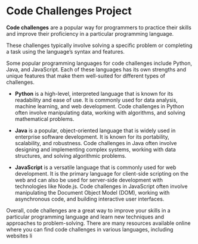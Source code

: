 # Code Challenges Project

**Code challenges** are a popular way for programmers to practice their skills and improve their proficiency in a particular programming language.

These challenges typically involve solving a specific problem or completing a task using the language’s syntax and features.

Some popular programming languages for code challenges include Python, Java, and JavaScript. Each of these languages has its own strengths and unique features that make them well-suited for different types of challenges.

- **Python** is a high-level, interpreted language that is known for its readability and ease of use. It is commonly used for data analysis, machine learning, and web development. Code challenges in Python often involve manipulating data, working with algorithms, and solving mathematical problems.

- **Java** is a popular, object-oriented language that is widely used in enterprise software development. It is known for its portability, scalability, and robustness. Code challenges in Java often involve designing and implementing complex systems, working with data structures, and solving algorithmic problems.

- **JavaScript** is a versatile language that is commonly used for web development. It is the primary language for client-side scripting on the web and can also be used for server-side development with technologies like Node.js. Code challenges in JavaScript often involve manipulating the Document Object Model (DOM), working with asynchronous code, and building interactive user interfaces.

Overall, code challenges are a great way to improve your skills in a particular programming language and learn new techniques and approaches to problem-solving. There are many resources available online where you can find code challenges in various languages, including websites li
